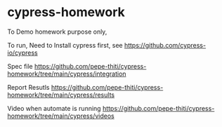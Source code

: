 # cypress-homework

To Demo homework purpose only,

To run, Need to Install cypress first, see https://github.com/cypress-io/cypress


Spec file https://github.com/pepe-thiti/cypress-homework/tree/main/cypress/integration

Report Resutls  https://github.com/pepe-thiti/cypress-homework/tree/main/cypress/results

Video when automate is running https://github.com/pepe-thiti/cypress-homework/tree/main/cypress/videos


